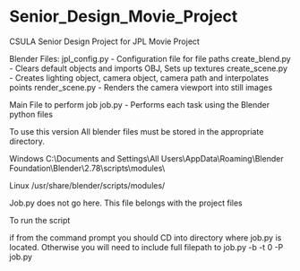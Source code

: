 # Senior_Design_Movie_Project
CSULA Senior Design Project for JPL Movie Project

Blender Files:
jpl_config.py - Configuration file for file paths
create_blend.py - Clears default objects and imports OBJ, Sets up textures
create_scene.py - Creates lighting object, camera object, camera path and interpolates points
render_scene.py - Renders the camera viewport into still images

Main File to perform job
job.py - Performs each task using the Blender python files


To use this version
All blender files must be stored in the appropriate directory.

Windows
C:\Documents and Settings\All Users\AppData\Roaming\Blender Foundation\Blender\2.78\scripts\modules\

Linux
/usr/share/blender/scripts/modules/

Job.py does not go here.  This file belongs with the project files

To run the script

if from the command prompt you should CD into directory where job.py is located.  Otherwise you will need to 
include full filepath to job.py
<path to blender> -b -t 0 -P job.py

